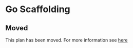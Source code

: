 # Go Scaffolding

## Moved

This plan has been moved. For more information see [here](https://github.com/habitat-sh/core-plans#additional-plans)
